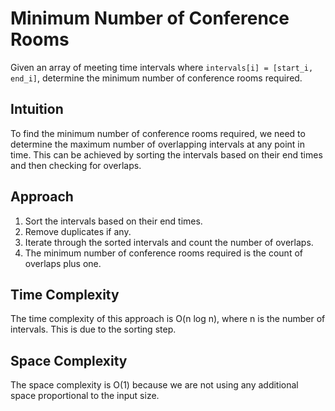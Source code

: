 # Minimum Number of Conference Rooms
Given an array of meeting time intervals where `intervals[i] = [start_i, end_i]`, determine the minimum number of conference rooms required.

## Intuition
To find the minimum number of conference rooms required, we need to determine the maximum number of overlapping intervals at any point in time. This can be achieved by sorting the intervals based on their end times and then checking for overlaps.

## Approach
1. Sort the intervals based on their end times.
2. Remove duplicates if any.
3. Iterate through the sorted intervals and count the number of overlaps.
4. The minimum number of conference rooms required is the count of overlaps plus one.

## Time Complexity
The time complexity of this approach is O(n log n), where n is the number of intervals. This is due to the sorting step.

## Space Complexity
The space complexity is O(1) because we are not using any additional space proportional to the input size.
